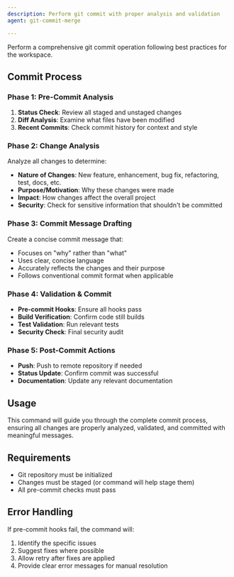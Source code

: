 ```yaml
---
description: Perform git commit with proper analysis and validation
agent: git-commit-merge

---
```


Perform a comprehensive git commit operation following best practices for the workspace.

## Commit Process

### Phase 1: Pre-Commit Analysis
1. **Status Check**: Review all staged and unstaged changes
2. **Diff Analysis**: Examine what files have been modified
3. **Recent Commits**: Check commit history for context and style

### Phase 2: Change Analysis
Analyze all changes to determine:
- **Nature of Changes**: New feature, enhancement, bug fix, refactoring, test, docs, etc.
- **Purpose/Motivation**: Why these changes were made
- **Impact**: How changes affect the overall project
- **Security**: Check for sensitive information that shouldn't be committed

### Phase 3: Commit Message Drafting
Create a concise commit message that:
- Focuses on "why" rather than "what"
- Uses clear, concise language
- Accurately reflects the changes and their purpose
- Follows conventional commit format when applicable

### Phase 4: Validation & Commit
- **Pre-commit Hooks**: Ensure all hooks pass
- **Build Verification**: Confirm code still builds
- **Test Validation**: Run relevant tests
- **Security Check**: Final security audit

### Phase 5: Post-Commit Actions
- **Push**: Push to remote repository if needed
- **Status Update**: Confirm commit was successful
- **Documentation**: Update any relevant documentation

## Usage
This command will guide you through the complete commit process, ensuring all changes are properly analyzed, validated, and committed with meaningful messages.

## Requirements
- Git repository must be initialized
- Changes must be staged (or command will help stage them)
- All pre-commit checks must pass

## Error Handling
If pre-commit hooks fail, the command will:
1. Identify the specific issues
2. Suggest fixes where possible
3. Allow retry after fixes are applied
4. Provide clear error messages for manual resolution